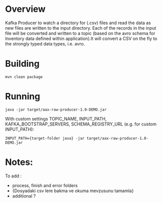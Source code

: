 # Overview

Kafka Producer to watch a directory for (.csv) files and read the data as new files are written to the input directory. Each of the records in the input file will be converted and written to a topic (based on the avro schema for Inventory data defined within application).It will convert a CSV on the fly to the strongly typed data types, i.e. avro.

# Building

`mvn clean package`

# Running

`java -jar target/aax-raw-producer-1.0-DEMO.jar`

With custom settings TOPIC_NAME, INPUT_PATH, KAFKA_BOOTSTRAP_SERVERS, SCHEMA_REGISTRY_URL  (e.g. for custom INPUT_PATH):


`INPUT_PATH={target-folder java} -jar target/aax-raw-producer-1.0-DEMO.jar`

# Notes:

To add :

  - process, finish and error folders 
  - {Dosyadaki csv lere bakma ve okuma mevzusunu tamamla}
  - additional ?
